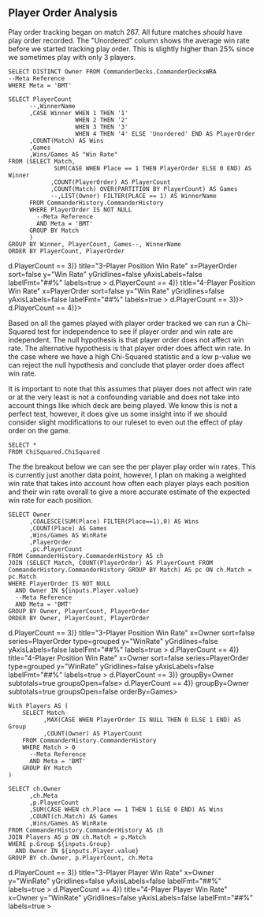 ## Player Order Analysis

Play order tracking began on match 267. All future matches *should* have play order recorded. The "Unordered" column shows the average win rate before we started tracking play order. This is slightly higher than 25% since we sometimes play with only 3 players.

<!--
<ButtonGroup name=Meta>
    <ButtonGroupItem valueLabel="All" value="('BMT', 'SevensOnly')"/>
    <ButtonGroupItem valueLabel="Bigly Magic Time" value="('BMT')" default/>
    <ButtonGroupItem valueLabel="7's Only" value="('SevensOnly')"/>
</ButtonGroup>
-->
<Dropdown data={Owners2} 
    name=Player 
    value=Owner
    multiple = true
    selectAllByDefault=true
/>

```Owners2
SELECT DISTINCT Owner FROM CommanderDecks.CommanderDecksWRA
--Meta Reference
WHERE Meta = 'BMT'
```



```PlayOrder2
SELECT PlayerCount
      --,WinnerName
      ,CASE Winner WHEN 1 THEN '1'
                   WHEN 2 THEN '2'
                   WHEN 3 THEN '3'
                   WHEN 4 THEN '4' ELSE 'Unordered' END AS PlayerOrder
      ,COUNT(Match) AS Wins
      ,Games
      ,Wins/Games AS "Win Rate"
FROM (SELECT Match,
             SUM(CASE WHEN Place == 1 THEN PlayerOrder ELSE 0 END) AS Winner
            ,COUNT(PlayerOrder) AS PlayerCount
            ,COUNT(Match) OVER(PARTITION BY PlayerCount) AS Games
            --,LIST(Owner) FILTER(PLACE == 1) AS WinnerName
      FROM CommanderHistory.CommanderHistory
      WHERE PlayerOrder IS NOT NULL
        --Meta Reference
        AND Meta = 'BMT'
      GROUP BY Match
      )
GROUP BY Winner, PlayerCount, Games--, WinnerName
ORDER BY PlayerCount, PlayerOrder
```
<Grid cols=2>
    <BarChart data={PlayOrder2.filter(d => d.PlayerCount == 3)} 
        title="3-Player Position Win Rate"
        x=PlayerOrder
        sort=false 
        y="Win Rate"
        yGridlines=false
        yAxisLabels=false
        labelFmt="##%"
        labels=true
        >
        <ReferenceLine y=.333 label="Expected Win Rate"/>
    </BarChart>
        <BarChart data={PlayOrder2.filter(d => d.PlayerCount == 4)}
        title="4-Player Position Win Rate"
        x=PlayerOrder
        sort=false
        y="Win Rate"
        yGridlines=false
        yAxisLabels=false
        labelFmt="##%"
        labels=true
        >
        <ReferenceLine y=.25 label="Expected Win Rate"/>
    </BarChart>
</Grid>

<Grid cols = 2>
    <DataTable data={PlayOrder2.filter(d => d.PlayerCount == 3)}>
        <Column id=PlayerOrder/>
        <Column id=Wins/>
        <Column id=Games/>
        <Column id="Win Rate" fmt = "##.0%"/>
    </DataTable>
    <DataTable data={PlayOrder2.filter(d => d.PlayerCount == 4)}>
        <Column id=PlayerOrder/>
        <Column id=Wins/>
        <Column id=Games/>
        <Column id="Win Rate" fmt = "##.0%"/>
    </DataTable>
</Grid>

Based on all the games played with player order tracked we can run a Chi-Squared test for independence to see if player order and win rate are independent. The null hypothesis is that player order does not affect win rate. The alternative hypothesis is that player order does affect win rate. In the case where we have a high Chi-Squared statistic and a low p-value we can reject the null hypothesis and conclude that player order does affect win rate.

It is important to note that this assumes that player does not affect win rate or at the very least is not a confounding variable and does not take into account things like which deck are being played. We know this is not a perfect test, however, it does give us some insight into if we should consider slight modifications to our ruleset to even out the effect of play order on the game. 

```PlayerOrderStats
SELECT *
FROM ChiSquared.ChiSquared
```

<DataTable
    data={PlayerOrderStats}
    sort=PlayerCount>
    <Column id=PlayerCount/>
    <Column id=TotalGames/>
    <Column id=DoF/>
    <Column id=ChiSqStat/>
    <Column id="MaxConfidenceLevel"/>
    <Column id=PValue/>
</DataTable>

The the breakout below we can see the per player play order win rates. This is currently just another data point, however, I plan on making a weighted win rate that takes into account how often each player plays each position and their win rate overall to give a more accurate estimate of the expected win rate for each position.

```PlayerPlayOrder
SELECT Owner
      ,COALESCE(SUM(Place) FILTER(Place==1),0) AS Wins
      ,COUNT(Place) AS Games
      ,Wins/Games AS WinRate
      ,PlayerOrder
      ,pc.PlayerCount
FROM CommanderHistory.CommanderHistory AS ch
JOIN (SELECT Match, COUNT(PlayerOrder) AS PlayerCount FROM CommanderHistory.CommanderHistory GROUP BY Match) AS pc ON ch.Match = pc.Match
WHERE PlayerOrder IS NOT NULL
  AND Owner IN ${inputs.Player.value}
  --Meta Reference
  AND Meta = 'BMT'
GROUP BY Owner, PlayerCount, PlayerOrder
ORDER BY Owner, PlayerCount, PlayerOrder
```

<Grid cols=2>
    <BarChart data={PlayerPlayOrder.filter(d => d.PlayerCount == 3)}
        title="3-Player Position Win Rate"
        x=Owner
        sort=false
        series=PlayerOrder
        type=grouped
        y="WinRate"
        yGridlines=false
        yAxisLabels=false
        labelFmt="##%"
        labels=true
        >
        <ReferenceLine y=.333 label="Expected Win Rate"/>
    </BarChart>
        <BarChart data={PlayerPlayOrder.filter(d => d.PlayerCount == 4)}
        title="4-Player Position Win Rate"
        x=Owner
        sort=false
        series=PlayerOrder
        type=grouped
        y="WinRate"
        yGridlines=false
        yAxisLabels=false
        labelFmt="##%"
        labels=true
        >
        <ReferenceLine y=.25 label="Expected Win Rate"/>            
    </BarChart>
</Grid>

<Grid cols = 2>
    <DataTable data={PlayerPlayOrder.filter(d => d.PlayerCount == 3)} groupBy=Owner subtotals=true groupsOpen=false>
        <Column id=Owner/>
        <Column id=PlayerOrder totalAgg=countDistinct/>
        <Column id=Wins contentType=bar/>
        <Column id=Games contentType=bar/>
        <Column id="WinRate" fmt = "##.0%" totalAgg=weightedMean weightCol=Games contentType=colorscale/>
    </DataTable>
    <DataTable data={PlayerPlayOrder.filter(d => d.PlayerCount == 4)} groupBy=Owner subtotals=true groupsOpen=false orderBy=Games>
        <Column id=Owner/>
        <Column id=PlayerOrder totalAgg=countDistinct/>
        <Column id=Wins contentType=bar/>
        <Column id=Games contentType=bar/>
        <Column id="WinRate" fmt = "##.0%" totalAgg=weightedMean weightCol=Games contentType=colorscale/>
    </DataTable>
</Grid>

<ButtonGroup name=Group>
    <ButtonGroupItem valueLabel="All" value="<= 1"/>
    <ButtonGroupItem valueLabel="Pre-Player Order" value="== 0"/>
    <ButtonGroupItem valueLabel="Post-Player Order" value="== 1" default/>
</ButtonGroup>

```PlayerWinRateGroup
With Players AS (
	SELECT Match
    	  ,MAX(CASE WHEN PlayerOrder IS NULL THEN 0 ELSE 1 END) AS Group
		  ,COUNT(Owner) AS PlayerCount
	FROM CommanderHistory.CommanderHistory
	WHERE Match > 0
      --Meta Reference
	  AND Meta = 'BMT'
    GROUP BY Match
)

SELECT ch.Owner
  	  ,ch.Meta
  	  ,p.PlayerCount
  	  ,SUM(CASE WHEN ch.Place == 1 THEN 1 ELSE 0 END) AS Wins
  	  ,COUNT(ch.Match) AS Games
  	  ,Wins/Games AS WinRate
FROM CommanderHistory.CommanderHistory AS ch
JOIN Players AS p ON ch.Match = p.Match
WHERE p.Group ${inputs.Group}
  AND Owner IN ${inputs.Player.value}
GROUP BY ch.Owner, p.PlayerCount, ch.Meta
```
<Grid cols=2>
    <BarChart data={PlayerWinRateGroup.filter(d => d.PlayerCount == 3)} 
        title="3-Player Player Win Rate"
        x=Owner
        y="WinRate"
        yGridlines=false
        yAxisLabels=false
        labelFmt="##%"
        labels=true
        >
        <ReferenceLine y=.333 label="Expected Win Rate"/>
    </BarChart>
        <BarChart data={PlayerWinRateGroup.filter(d => d.PlayerCount == 4)}
        title="4-Player Player Win Rate"
        x=Owner
        y="WinRate"
        yGridlines=false
        yAxisLabels=false
        labelFmt="##%"
        labels=true
        >
        <ReferenceLine y=.25 label="Expected Win Rate"/>
    </BarChart>
</Grid>
<!--
<Grid cols = 2>
    <DataTable data={PlayerWinRateGroup.filter(d => d.PlayerCount == 3)}>
        <Column id=Owner/>
        <Column id=Wins/>
        <Column id=Games/>
        <Column id="WinRate" fmt = "##.0%"/>
    </DataTable>
    <DataTable data={PlayerWinRateGroup.filter(d => d.PlayerCount == 4)}>
        <Column id=Owner/>
        <Column id=Wins/>
        <Column id=Games/>
        <Column id="WinRate" fmt = "##.0%"/>
    </DataTable>
</Grid>
-->